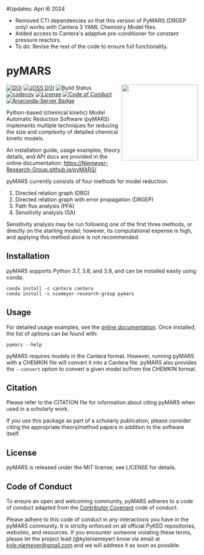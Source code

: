#Updates: Apri l6 2024
 - Removed CTI dependencies so that this version of PyMARS (DRGEP only) works with Cantera 3 YAML Chemistry Model files.
 - Added access to Cantera's adaptive pre-conditioner for constant pressure reactors.
 - To do: Revise the rest of the code to ensure full functionality.


# pyMARS
<img src="logo/pymars-logo.png" align="right" width="200" />

[![DOI](https://zenodo.org/badge/51664233.svg)](https://zenodo.org/badge/latestdoi/51664233)
[![JOSS DOI](https://joss.theoj.org/papers/10.21105/joss.01543/status.svg)](https://doi.org/10.21105/joss.01543)
![Build Status](https://github.com/Niemeyer-Research-Group/pyMARS/actions/workflows/pythonpackage.yml/badge.svg)
[![codecov](https://codecov.io/gh/Niemeyer-Research-Group/pyMARS/branch/master/graph/badge.svg)](https://codecov.io/gh/Niemeyer-Research-Group/pyMARS)
[![License](https://img.shields.io/badge/license-MIT-blue.svg)](https://opensource.org/licenses/MIT)
[![Code of Conduct](https://img.shields.io/badge/code%20of%20conduct-contributor%20covenant-green.svg)](http://contributor-covenant.org/version/1/4/)
[![Anaconda-Server Badge](https://anaconda.org/niemeyer-research-group/pymars/badges/version.svg)](https://anaconda.org/niemeyer-research-group/pymars)

Python-based (chemical kinetic) Model Automatic Reduction Software (pyMARS) implements multiple techniques for reducing the size and complexity of detailed chemical kinetic models.

An installation guide, usage examples, theory details, and API docs are provided in the online documentation: https://Niemeyer-Research-Group.github.io/pyMARS/

pyMARS currently consists of four methods for model reduction:

 1. Directed relation graph (DRG)
 2. Directed relation graph with error propagation (DRGEP)
 3. Path flux analysis (PFA)
 4. Sensitivity analysis (SA)

Sensitivity analysis may be run following one of the first three methods, or directly on the starting
model; however, its computational expense is high, and applying this method alone is not recommended.

## Installation

pyMARS supports Python 3.7, 3.8, and 3.9, and can be installed easily using conda:

    conda install -c cantera cantera
    conda install -c niemeyer-research-group pymars

## Usage

For detailed usage examples, see the [online documentation](https://Niemeyer-Research-Group.github.io/pyMARS/).
Once installed, the list of options can be found with:

    pymars --help

pyMARS requires models in the Cantera format. However, running pyMARS with a CHEMKIN file will convert it 
into a Cantera file. pyMARS also provides the `--convert` option to convert a given model to/from 
the CHEMKIN format.

## Citation

Please refer to the CITATION file for information about citing pyMARS when used in a scholarly work.

If you use this package as part of a scholarly publication, please consider citing the appropriate 
theory/method papers in addition to the software itself.

## License

pyMARS is released under the MIT license; see LICENSE for details.

## Code of Conduct

To ensure an open and welcoming community, pyMARS adheres to a code of conduct adapted from the [Contributor Covenant](http://contributor-covenant.org) code of conduct.

Please adhere to this code of conduct in any interactions you have in the pyMARS community. It is strictly enforced on all official PyKED repositories, websites, and resources. If you encounter someone violating these terms, please let the project lead (@kyleniemeyer) know via email at <kyle.niemeyer@gmail.com> and we will address it as soon as possible.
